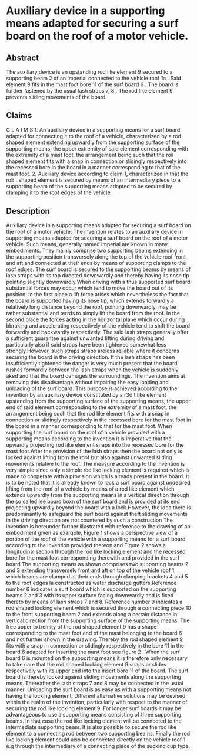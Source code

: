# Auxiliary device in a supporting means adapted for securing a surf board on the roof of a motor vehicle.

## Abstract
The auxiliary device is an upstanding rod like element 9 secured to a supporting beam 2 of an Imperial connected to the vehicle roof 1a . Said element 9 fits in the mast foot bore 11 of the surf board 6 . The board is further fastened by the usual lash straps 7, 8 . The rod like element 9 prevents sliding movements of the board.

## Claims
C L A I M S 1. An auxiliary device in a supporting means for a surf board adapted for connecting it to the roof of a vehicle, characterized by a rod shaped element extending upwardly from the supporting surface of the supporting means, the upper extremity of said element corresponding with the extremity of a mast foot, the arrangement being such that the roil shaped element fits with a snap in connection or slidingly respectively into the recessed bore in the board in a manner corresponding to that of the mast foot. 2. Auxiliary device according to claim 1, characterized in that the roE . shaped element is secured by means of an intermediary piece to a supporting beam of the supporting means adapted to be secured by clamping it to the roof edges of the vehicle.

## Description
Auxiliary device in a supporting means adapted for securing a surf board on the roof of a motor vehicle. The invention relates to an auxiliary device in supporting means adapted for securing a surf board on the roof of a motor vehicle. Such means, generally named imperial are known in many embodiments. They mainly comprise two supporting beams extending in the supporting position transversely along the top of the vehicle roof front and aft and connected at their ends by means of supporting clamps to the roof edges. The surf board is secured to the supporting beams by means of lash straps with its top directed downwardly and thereby having its nose tip pointing slightly downwardly.When driving with a thus supported surf board substantial forces may occur which tend to move the board out of its position. In the first place a lift force arises which nevertheless the fact that the board is supported having its nose tip, which extends forwardly a relatively long distance beyond the roof, pointing downwardly, may be rather substantial and terrds to simply lift the board from the roof. In the second place the forces acting in the horizontal plane which occur during bbraking and accelerating respectively of the vehicle tend to shift the board forwardly and backwardly respectively. The said lash straps generally offer a sufficient guarantee against unwanted lifting during driving and particularly also if said straps have been tightened somewhat less strongly.However, such straps straps areless reliable where it concerns securing the board in the driving direction. If the lash straps has been insufficiently tightened the danger is very much present that the board rushes forwardly between the lash straps when the vehicle is suddenly aked and that the board damages the surroundings. The invention aims at removing this disadvantage without impairing the easy loading and unloading of the surf board. This purpose is achieved according to the invention by an auxiliary device constituted by a r3d t like element upstanding from the supporting surface of the supporting means, the upper end of said element corresponding to the extremity of a mast foot, the arrangement being such that the rod like element fits with a snap in connection or slidingly respectively in the recessed bore for the mast foot in the board in a manner corresponding to that for the mast foot. When supporting the surf board on the roof of a vehicle provided with a supporting means according to the invention it is imperative that the upwardly projecting rod like element snaps into the recessed bore for the mast foot.After the provision of the lash straps then the board not only is locked against lifting from the roof but also against unwanted sliding movements relative to the roof. The measure according to the invention is very simple since only a simple rod like locking element is required which is made to cooperate with a provision which is already present in the board. It is to be noted that it is already known to lock a surf board against undesired lifting from the roof of a vehicle by means of a rod like element which extends upwardly from the supporting means in a vertical direction through the so called lee board boxn of the surf board and is provided at its end projecting upwardly beyond the board with a lock.However, the idea there is predominantly to safeguard the surf board against theft sliding movements in the driving direction are not countered by such a construction The invention is hereunder further illustrated with reference to the drawing of an embodiment given as exarqple, Figure 1 shows a perspective view of a portion of the roof of the vehicle with a supporting means for a surf board according to the invention provided thereon and Figure 2 shows a longitudinal section through the rod like locking element and the recessed bore for the mast foot corresponding therewith and provided in the surf board The supporting means as shown comprises two supporting beams 2 and 3 extending transversely front and aft on top of the vehicle roof 1, which beams are clamped at their ends through clamping brackets 4 and 5 to the roof edges la constructed as water discharge gutters.Reference number 6 indicates a surf board which is supported on the supporting beams 2 and 3 with its upper surface facing downwardly and is fixed thereto by means of lash straps 7 and 8. Reference number 9 indicates a rod shaped locking element which is secured through a connecting piece 10 to the front supporting beam 2 and extends along a certain distance in vertical direction from the supporting surface of the supporting means. The free upper extremity of the rod shaped element 9 has a shape corresponding to the mast foot end of the mast belonging to the board 6 and not further shown in the drawing. Thereby the rod shaped element 9 fits with a snap in connection or slidingly respectively in the bore 11 in the board 6 adapted for inserting the mast foot see figure 2 . When the surf board 6 is mounted on the supporting means it is therefore only necessary to take care that the rod shaped locking element 9 snaps or slides respectively with its upper end into the insert bore 11 of the board. The surf board is thereby locked against sliding movements along the supporting means. Thereafter the lash straps 7 and 8 may be connected in the usual manner. Unloading the surf board is as easy as with a supporting means not having the locking element. Different alternative solutions may be devised within the realm of the invention, particularly with respect to the manner of securing the rod like locking element 9. For longer surf boards it may be advantageous to use a supporting means consisting of three supporting beams. In that case the rod like locking element will be connected to the intermediate supporting beam. It is also possible to secure the rod like element to a connecting rod between two supporting beams. Finally the rod like locking element could also be connected directly on the vehicle roof 1 e.g through the intermediary of a connecting piece of the sucking cup type.